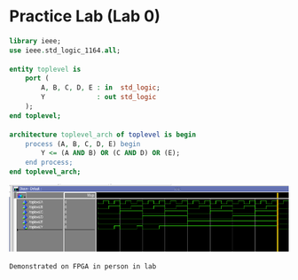 # Practice Lab (Lab 0)

```vhdl
library ieee;
use ieee.std_logic_1164.all;

entity toplevel is
    port (
        A, B, C, D, E : in  std_logic;
        Y             : out std_logic
    );
end toplevel;

architecture toplevel_arch of toplevel is begin
    process (A, B, C, D, E) begin
        Y <= (A AND B) OR (C AND D) OR (E);
    end process;
end toplevel_arch;
```

![](PracticeLab/ModelSim.png)

`Demonstrated on FPGA in person in lab`
